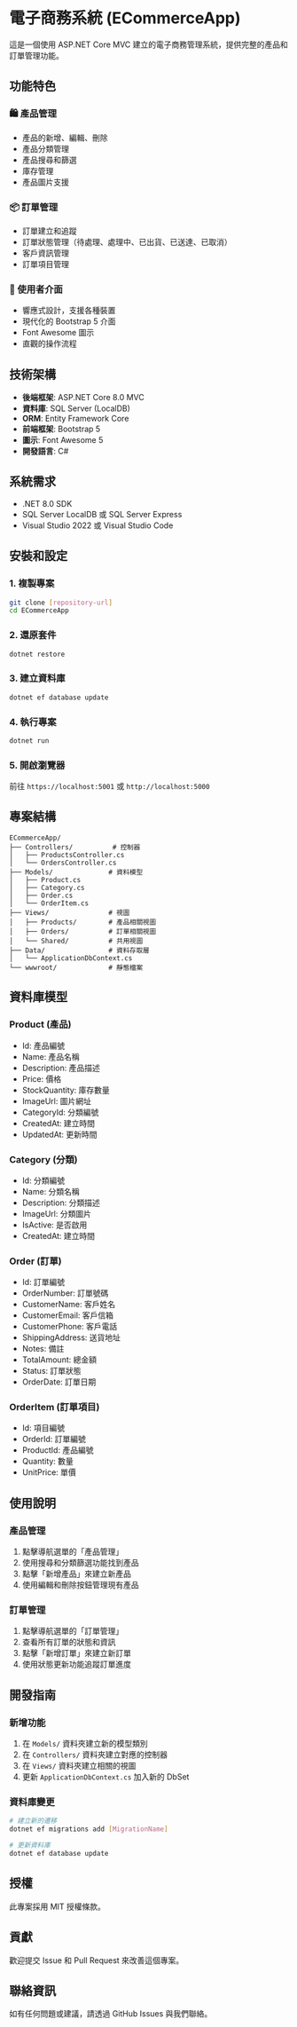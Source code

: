 # 電子商務系統 (ECommerceApp)

這是一個使用 ASP.NET Core MVC 建立的電子商務管理系統，提供完整的產品和訂單管理功能。

## 功能特色

### 🛍️ 產品管理
- 產品的新增、編輯、刪除
- 產品分類管理
- 產品搜尋和篩選
- 庫存管理
- 產品圖片支援

### 📦 訂單管理
- 訂單建立和追蹤
- 訂單狀態管理（待處理、處理中、已出貨、已送達、已取消）
- 客戶資訊管理
- 訂單項目管理

### 🎨 使用者介面
- 響應式設計，支援各種裝置
- 現代化的 Bootstrap 5 介面
- Font Awesome 圖示
- 直觀的操作流程

## 技術架構

- **後端框架**: ASP.NET Core 8.0 MVC
- **資料庫**: SQL Server (LocalDB)
- **ORM**: Entity Framework Core
- **前端框架**: Bootstrap 5
- **圖示**: Font Awesome 5
- **開發語言**: C#

## 系統需求

- .NET 8.0 SDK
- SQL Server LocalDB 或 SQL Server Express
- Visual Studio 2022 或 Visual Studio Code

## 安裝和設定

### 1. 複製專案
```bash
git clone [repository-url]
cd ECommerceApp
```

### 2. 還原套件
```bash
dotnet restore
```

### 3. 建立資料庫
```bash
dotnet ef database update
```

### 4. 執行專案
```bash
dotnet run
```

### 5. 開啟瀏覽器
前往 `https://localhost:5001` 或 `http://localhost:5000`

## 專案結構

```
ECommerceApp/
├── Controllers/          # 控制器
│   ├── ProductsController.cs
│   └── OrdersController.cs
├── Models/              # 資料模型
│   ├── Product.cs
│   ├── Category.cs
│   ├── Order.cs
│   └── OrderItem.cs
├── Views/               # 視圖
│   ├── Products/        # 產品相關視圖
│   ├── Orders/          # 訂單相關視圖
│   └── Shared/          # 共用視圖
├── Data/                # 資料存取層
│   └── ApplicationDbContext.cs
└── wwwroot/             # 靜態檔案
```

## 資料庫模型

### Product (產品)
- Id: 產品編號
- Name: 產品名稱
- Description: 產品描述
- Price: 價格
- StockQuantity: 庫存數量
- ImageUrl: 圖片網址
- CategoryId: 分類編號
- CreatedAt: 建立時間
- UpdatedAt: 更新時間

### Category (分類)
- Id: 分類編號
- Name: 分類名稱
- Description: 分類描述
- ImageUrl: 分類圖片
- IsActive: 是否啟用
- CreatedAt: 建立時間

### Order (訂單)
- Id: 訂單編號
- OrderNumber: 訂單號碼
- CustomerName: 客戶姓名
- CustomerEmail: 客戶信箱
- CustomerPhone: 客戶電話
- ShippingAddress: 送貨地址
- Notes: 備註
- TotalAmount: 總金額
- Status: 訂單狀態
- OrderDate: 訂單日期

### OrderItem (訂單項目)
- Id: 項目編號
- OrderId: 訂單編號
- ProductId: 產品編號
- Quantity: 數量
- UnitPrice: 單價

## 使用說明

### 產品管理
1. 點擊導航選單的「產品管理」
2. 使用搜尋和分類篩選功能找到產品
3. 點擊「新增產品」來建立新產品
4. 使用編輯和刪除按鈕管理現有產品

### 訂單管理
1. 點擊導航選單的「訂單管理」
2. 查看所有訂單的狀態和資訊
3. 點擊「新增訂單」來建立新訂單
4. 使用狀態更新功能追蹤訂單進度

## 開發指南

### 新增功能
1. 在 `Models/` 資料夾建立新的模型類別
2. 在 `Controllers/` 資料夾建立對應的控制器
3. 在 `Views/` 資料夾建立相關的視圖
4. 更新 `ApplicationDbContext.cs` 加入新的 DbSet

### 資料庫變更
```bash
# 建立新的遷移
dotnet ef migrations add [MigrationName]

# 更新資料庫
dotnet ef database update
```

## 授權

此專案採用 MIT 授權條款。

## 貢獻

歡迎提交 Issue 和 Pull Request 來改善這個專案。

## 聯絡資訊

如有任何問題或建議，請透過 GitHub Issues 與我們聯絡。
